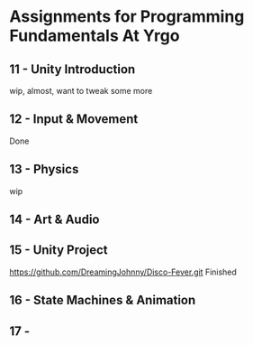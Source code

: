 # Assignments for Programming Fundamentals At Yrgo

## 11 - Unity Introduction
wip, almost, want to tweak some more

## 12 - Input & Movement
Done

## 13 - Physics
wip

## 14 - Art & Audio

## 15 - Unity Project
https://github.com/DreamingJohnny/Disco-Fever.git
Finished

## 16 - State Machines & Animation

## 17 - 
